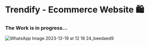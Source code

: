 # Trendify - Ecommerce Website 🛍️

### The Work is in progress...

![WhatsApp Image 2023-12-19 at 12 18 24_beedaed9](https://github.com/AdityaSingh2005/Ecommerce-Website/assets/103613774/58f94ead-6e02-4d11-a188-f099f6c0cf6d)

